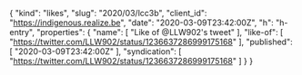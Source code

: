 {
  "kind": "likes",
  "slug": "2020/03/lcc3b",
  "client_id": "https://indigenous.realize.be",
  "date": "2020-03-09T23:42:00Z",
  "h": "h-entry",
  "properties": {
    "name": [
      "Like of @LLW902's tweet"
    ],
    "like-of": [
      "https://twitter.com/LLW902/status/1236637286999175168"
    ],
    "published": [
      "2020-03-09T23:42:00Z"
    ],
    "syndication": [
      "https://twitter.com/LLW902/status/1236637286999175168"
    ]
  }
}
